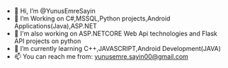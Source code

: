 - 👋 Hi, I’m @YunusEmreSayin
- 👀 I’m Working on C#,MSSQL,Python projects,Android Applications(Java),ASP.NET
- 👀 I'm also working on ASP.NETCORE Web Api technologies and Flask API projects on python
- 🌱 I’m currently learning C++,JAVASCRIPT,Android Development(JAVA)
- 📫 You can reach me from: yunusemre.sayin00@gmail.com

<!---
YunusEmreSayin/YunusEmreSayin is a ✨ special ✨ repository because its `README.md` (this file) appears on your GitHub profile.
You can click the Preview link to take a look at your changes.
--->
